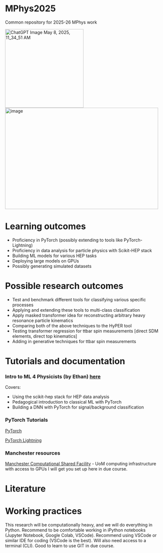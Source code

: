 # MPhys2025
Common repository for 2025-26 MPhys work

<img width="256" height="256" alt="ChatGPT Image May 8, 2025, 11_34_51 AM" src="https://github.com/user-attachments/assets/942f64d8-1ecc-4cac-b0b0-519774627597" />
<img width="500" height="330" alt="image" src="https://github.com/user-attachments/assets/32754952-1f47-46d1-982c-2d35f5a92c61" />



# Learning outcomes
* Proficiency in PyTorch (possibly extending to tools like PyTorch-Lightning)
* Proficiency in data analysis for particle physics with Scikit-HEP stack
* Building ML models for various HEP tasks
* Deploying large models on GPUs
* Possibly generating simulated datasets

# Possible research outcomes
* Test and benchmark different tools for classifying various specific processes
* Applying and extending these tools to multi-class classification
* Apply masked transformer idea for reconstructing arbitrary heavy resonance particle kinematics
* Comparing both of the above techniques to the HyPER tool
* Testing transformer regression for ttbar spin measurements [direct SDM elements, direct top kinematics]
* Adding in generative techniques for ttbar spin measurements

# Tutorials and documentation
### Intro to ML 4 Physicists (by Ethan) [here](https://github.com/els285/Intro2NN4Physics/tree/main)
Covers:
  * Using the scikit-hep stack for HEP data analysis
  * Pedagogical introduction to classical ML with PyTorch
  * Building a DNN with PyTorch for signal/background classification

### PyTorch Tutorials
[PyTorch](https://docs.pytorch.org/tutorials/)

[PyTorch Lightning](https://lightning.ai/docs/pytorch/stable/starter/introduction.html)

### Manchester resources
[Manchester Computational Shared Facility](https://ri.itservices.manchester.ac.uk/csf3) - UoM computing infrastructure with access to GPUs
I will get you set up here in due course.

# Literature

# Working practices
This research will be computationally heavy, and we will do everything in Python. Recommend to be comfortable working in iPython notebooks (Jupyter Notebook, Google Colab, VSCode).
Recommend using VSCode or similar IDE for coding (VSCode is the best). Will also need access to a terminal (CLI). Good to learn to use GIT in due course.






  
